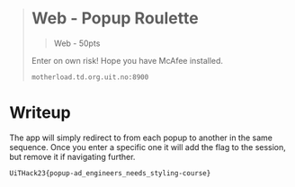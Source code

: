 > # Web - Popup Roulette
> > Web - 50pts
>
> Enter on own risk! Hope you have McAfee installed.
>
> `motherload.td.org.uit.no:8900`

# Writeup
The app will simply redirect to from each popup to another in the same sequence.
Once you enter a specific one it will add the flag to the session, but remove it if navigating further.

``UiTHack23{popup-ad_engineers_needs_styling-course}``